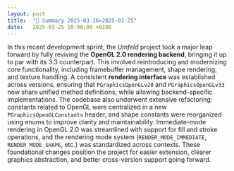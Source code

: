 ```yaml
---
layout: post
title:  "🤖 Summary 2025-03-16>2025-03-25"
date:   2025-03-25 10:00:00 +0100
---
```


In this recent development sprint, the *Umfeld* project took a major leap forward by fully reviving the **OpenGL 2.0 rendering backend**, bringing it up to par with its 3.3 counterpart. This involved reintroducing and modernizing core functionality, including framebuffer management, shape rendering, and texture handling. A consistent **rendering interface** was established across versions, ensuring that `PGraphicsOpenGLv20` and `PGraphicsOpenGLv33` now share unified method definitions, while allowing backend-specific implementations. The codebase also underwent extensive refactoring: constants related to OpenGL were centralized in a new `PGraphicsOpenGLConstants` header, and shape constants were reorganized using enums to improve clarity and maintainability. Immediate-mode rendering in OpenGL 2.0 was streamlined with support for fill and stroke operations, and the rendering mode system (`RENDER_MODE_IMMEDIATE`, `RENDER_MODE_SHAPE`, etc.) was standardized across contexts. These foundational changes position the project for easier extension, clearer graphics abstraction, and better cross-version support going forward.